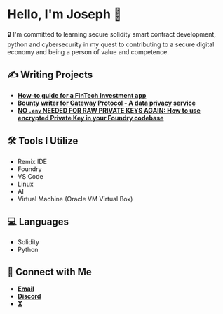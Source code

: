 # Hello, I'm Joseph 🚀

🔒 I'm committed to learning secure solidity smart contract development, python and cybersecurity in my quest to contributing to a secure digital economy and being a person of value and competence.

## ✍️ Writing Projects
- **[How-to guide for a FinTech Investment app](https://docs.google.com/document/d/1iT1Fm6-yIimAqvOzaV03OoDxvpsob40KpEPHoteG_B4/edit?usp=sharing)**
- **[Bounty writer for Gateway Protocol - A data privacy service](https://x.com/Joseph__hpesoJ/status/1798305689041080683)**
- **[NO `.env` NEEDED FOR RAW PRIVATE KEYS AGAIN: How to use encrypted Private Key in your Foundry codebase](https://docs.google.com/document/d/14noa8fgsgGOzrss9jAzLi6VfJTS2KNpT_eUwGDvsowg/edit?usp=sharing)**

## 🛠️ Tools I Utilize
- Remix IDE
- Foundry
- VS Code
- Linux
- AI
- Virtual Machine (Oracle VM Virtual Box)

## 💻 Languages
- Solidity
- Python

## 🤝 Connect with Me
- **[Email](ikpongjos@gmail.com)**
- **[Discord](joseph__hpesoj)**
- **[X](https://x.com/Joseph__hpesoJ?t=vrUuLS2xBCvA3TPiZa39Rg&s=09)**

